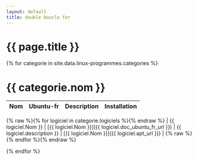 ```yaml
---
layout: default
title: double boucle for
---
```


# {{ page.title }}

{% for categorie in site.data.linux-programmes.categories %}
# {{ categorie.nom }}

| Nom      | Ubuntu-fr                                       | Description                                                  | Installation                             |
| -------- | ---------------------------------------------- | ------------------------------------------------------------ | ---------------------------------------- |
{% raw %}{% for logiciel in categorie.logiciels %}{% endraw %}
| {{ logiciel.Nom }} | [{{ logiciel.Nom }}]({{ logiciel.doc_ubuntu_fr_url }}) | {{ logiciel.description }} | [{{ logiciel.Nom }}]({{ logiciel.apt_url }}) |
{% raw %}{% endfor %}{% endraw %}

{% endfor %}
